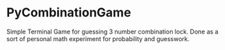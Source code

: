 # PyCombinationGame
Simple Terminal Game for guessing 3 number combination lock. Done as a sort of personal math experiment for probability and guesswork.
